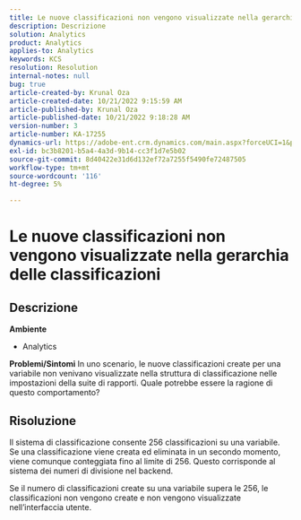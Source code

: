 ```yaml
---
title: Le nuove classificazioni non vengono visualizzate nella gerarchia delle classificazioni
description: Descrizione
solution: Analytics
product: Analytics
applies-to: Analytics
keywords: KCS
resolution: Resolution
internal-notes: null
bug: true
article-created-by: Krunal Oza
article-created-date: 10/21/2022 9:15:59 AM
article-published-by: Krunal Oza
article-published-date: 10/21/2022 9:18:28 AM
version-number: 3
article-number: KA-17255
dynamics-url: https://adobe-ent.crm.dynamics.com/main.aspx?forceUCI=1&pagetype=entityrecord&etn=knowledgearticle&id=8dff38f6-2051-ed11-bba2-0022480867fb
exl-id: bc3b8201-b5a4-4a3d-9b14-cc3f1d7e5b02
source-git-commit: 8d40422e31d6d132ef72a7255f5490fe72487505
workflow-type: tm+mt
source-wordcount: '116'
ht-degree: 5%

---
```


# Le nuove classificazioni non vengono visualizzate nella gerarchia delle classificazioni

## Descrizione

<b>Ambiente</b>
- Analytics



<b>Problemi/Sintomi</b>
In uno scenario, le nuove classificazioni create per una variabile non venivano visualizzate nella struttura di classificazione nelle impostazioni della suite di rapporti. Quale potrebbe essere la ragione di questo comportamento?


## Risoluzione


Il sistema di classificazione consente 256 classificazioni su una variabile. Se una classificazione viene creata ed eliminata in un secondo momento, viene comunque conteggiata fino al limite di 256. Questo corrisponde al sistema dei numeri di divisione nel backend.

Se il numero di classificazioni create su una variabile supera le 256, le classificazioni non vengono create e non vengono visualizzate nell’interfaccia utente.
